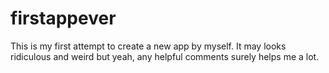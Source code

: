 # firstappever
This is my first attempt to create a new app by myself. It may looks ridiculous and weird but yeah, any helpful comments surely helps me a lot.
